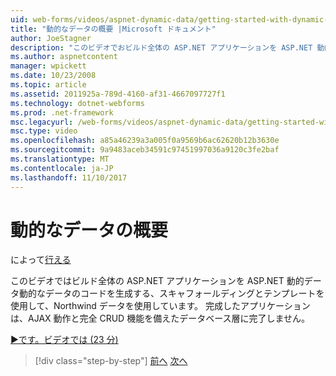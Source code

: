 ```yaml
---
uid: web-forms/videos/aspnet-dynamic-data/getting-started-with-dynamic-data
title: "動的なデータの概要 |Microsoft ドキュメント"
author: JoeStagner
description: "このビデオでおビルド全体の ASP.NET アプリケーションを ASP.NET 動的データ scaffoldi を生成する動的なデータのコードを使用して、Northwind データを使用しています."
ms.author: aspnetcontent
manager: wpickett
ms.date: 10/23/2008
ms.topic: article
ms.assetid: 2011925a-789d-4160-af31-4667097727f1
ms.technology: dotnet-webforms
ms.prod: .net-framework
msc.legacyurl: /web-forms/videos/aspnet-dynamic-data/getting-started-with-dynamic-data
msc.type: video
ms.openlocfilehash: a85a46239a3a005f0a9569b6ac62620b12b3630e
ms.sourcegitcommit: 9a9483aceb34591c97451997036a9120c3fe2baf
ms.translationtype: MT
ms.contentlocale: ja-JP
ms.lasthandoff: 11/10/2017
---
```

<a name="getting-started-with-dynamic-data"></a>動的なデータの概要
====================
によって[行える](https://github.com/JoeStagner)

このビデオではビルド全体の ASP.NET アプリケーションを ASP.NET 動的データ動的なデータのコードを生成する、スキャフォールディングとテンプレートを使用して、Northwind データを使用しています。 完成したアプリケーションは、AJAX 動作と完全 CRUD 機能を備えたデータベース層に完了しません。

[&#9654;です。ビデオでは (23 分)](https://channel9.msdn.com/Blogs/ASP-NET-Site-Videos/getting-started-with-dynamic-data)

>[!div class="step-by-step"]
[前へ](how-do-i-use-a-dynamiccontrol-in-listview-and-detailsview-controls.md)
[次へ](begin-editing-the-templates-in-aspnet-dynamic-data-applications.md)
